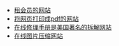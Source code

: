 * [租会员的网站](https://www.ihezu.com.cn)
* [将网页打印成pdf的网站](https://www.printfriendly.com/)
* [在线修理手册是美国著名的拆解网站](https://zh.ifixit.com/)
* [在线图片压缩网站](https://tinypng.com/)